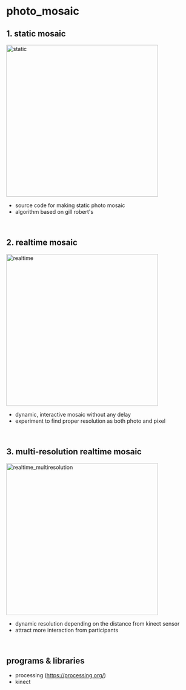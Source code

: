 # photo_mosaic

## 1. static mosaic 
<img width="400" alt="static" src="https://user-images.githubusercontent.com/39558070/89733993-293b7980-da94-11ea-8a1c-2e9f863ee347.png">

- source code for making static photo mosaic 
- algorithm based on gill robert's

<br>

## 2. realtime mosaic 
<img width="400" alt="realtime" src="https://user-images.githubusercontent.com/39558070/89734026-643dad00-da94-11ea-85d4-fb3367d34316.png">

- dynamic, interactive mosaic without any delay
- experiment to find proper resolution as both photo and pixel 

<br>

## 3. multi-resolution realtime mosaic
<img width="400" alt="realtime_multiresolution" src="https://user-images.githubusercontent.com/39558070/89734048-8a634d00-da94-11ea-86de-b6e7d5be60ef.png">

- dynamic resolution depending on the distance from kinect sensor 
- attract more interaction from participants

<br>

## programs & libraries
- processing (https://processing.org/)
- kinect
